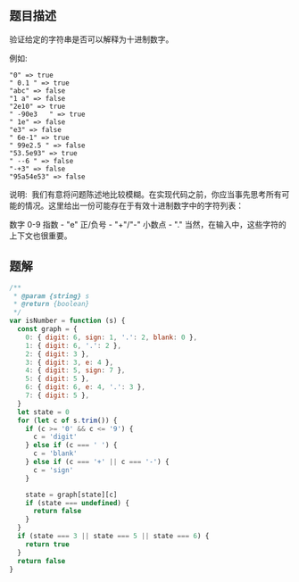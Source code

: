 ## 题目描述

验证给定的字符串是否可以解释为十进制数字。

例如:

```
"0" => true
" 0.1 " => true
"abc" => false
"1 a" => false
"2e10" => true
" -90e3   " => true
" 1e" => false
"e3" => false
" 6e-1" => true
" 99e2.5 " => false
"53.5e93" => true
" --6 " => false
"-+3" => false
"95a54e53" => false
```

说明:  我们有意将问题陈述地比较模糊。在实现代码之前，你应当事先思考所有可能的情况。这里给出一份可能存在于有效十进制数字中的字符列表：

数字 0-9
指数 - "e"
正/负号 - "+"/"-"
小数点 - "."
当然，在输入中，这些字符的上下文也很重要。

## 题解

```javascript
/**
 * @param {string} s
 * @return {boolean}
 */
var isNumber = function (s) {
  const graph = {
    0: { digit: 6, sign: 1, '.': 2, blank: 0 },
    1: { digit: 6, '.': 2 },
    2: { digit: 3 },
    3: { digit: 3, e: 4 },
    4: { digit: 5, sign: 7 },
    5: { digit: 5 },
    6: { digit: 6, e: 4, '.': 3 },
    7: { digit: 5 },
  }
  let state = 0
  for (let c of s.trim()) {
    if (c >= '0' && c <= '9') {
      c = 'digit'
    } else if (c === ' ') {
      c = 'blank'
    } else if (c === '+' || c === '-') {
      c = 'sign'
    }

    state = graph[state][c]
    if (state === undefined) {
      return false
    }
  }
  if (state === 3 || state === 5 || state === 6) {
    return true
  }
  return false
}
```
